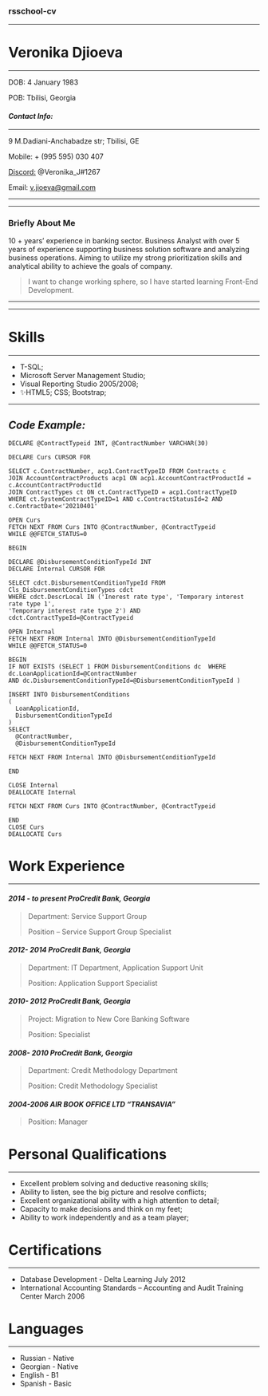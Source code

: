 ### **rsschool-cv**
---
# **Veronika Djioeva**
**********************************************************
DOB: 4 January 1983  

POB: Tbilisi, Georgia  

#### _Contact Info:_ 
----------------------------------------------------------
9 M.Dadiani-Anchabadze str; Tbilisi, GE  

Mobile: + (995 595) 030 407  

[Discord:](https://discord.com/) @Veronika_J#1267 

Email: v.jioeva@gmail.com    

***
***
### Briefly About Me
10 + years’ experience in banking sector. Business Analyst with over 5 years of experience supporting business solution software and analyzing business operations. Aiming to utilize my strong prioritization skills and analytical ability to achieve the goals of company.  
  > I want to change working sphere, so I have started learning Front-End Development.  
  
  ***
  ***
# Skills
***
- T-SQL;
- Microsoft Server Management Studio;
- Visual Reporting Studio 2005/2008;
- ✨HTML5; CSS; Bootstrap; 
***
## _Code Example:_

```
DECLARE @ContractTypeid INT, @ContractNumber VARCHAR(30)

DECLARE Curs CURSOR FOR

SELECT c.ContractNumber, acp1.ContractTypeID FROM Contracts c
JOIN AccountContractProducts acp1 ON acp1.AccountContractProductId = c.AccountContractProductId
JOIN ContractTypes ct ON ct.ContractTypeID = acp1.ContractTypeID
WHERE ct.SystemContractTypeID=1 AND c.ContractStatusId=2 AND c.ContractDate<'20210401'

OPEN Curs
FETCH NEXT FROM Curs INTO @ContractNumber, @ContractTypeid
WHILE @@FETCH_STATUS=0

BEGIN 

DECLARE @DisbursementConditionTypeId INT
DECLARE Internal CURSOR FOR 

SELECT cdct.DisbursementConditionTypeId FROM Cls_DisbursementConditionTypes cdct
WHERE cdct.DescrLocal IN ('Inerest rate type', 'Temporary interest rate type 1',
'Temporary interest rate type 2') AND cdct.ContractTypeId=@ContractTypeid

OPEN Internal
FETCH NEXT FROM Internal INTO @DisbursementConditionTypeId
WHILE @@FETCH_STATUS=0

BEGIN 
IF NOT EXISTS (SELECT 1 FROM DisbursementConditions dc  WHERE dc.LoanApplicationId=@ContractNumber
AND dc.DisbursementConditionTypeId=@DisbursementConditionTypeId )

INSERT INTO DisbursementConditions
(
  LoanApplicationId,
  DisbursementConditionTypeId
)
SELECT
  @ContractNumber,
  @DisbursementConditionTypeId

FETCH NEXT FROM Internal INTO @DisbursementConditionTypeId

END

CLOSE Internal
DEALLOCATE Internal

FETCH NEXT FROM Curs INTO @ContractNumber, @ContractTypeid

END 
CLOSE Curs
DEALLOCATE Curs  

```  

# Work Experience
---
#### *2014 - to present ProCredit Bank, Georgia*
> Department: Service Support Group  
>
> Position – Service Support Group Specialist  

#### *2012- 2014 ProCredit Bank, Georgia*
> Department: IT Department, Application Support Unit  
>
> Position: Application Support Specialist  

#### *2010- 2012 ProCredit Bank, Georgia*
> Project: Migration to New Core Banking Software  
>
> Position: Specialist  

#### *2008- 2010 ProCredit Bank, Georgia*
> Department: Credit Methodology Department  
>
> Position: Credit Methodology Specialist  

#### *2004-2006 AIR BOOK OFFICE LTD “TRANSAVIA”*
> Position: Manager  

# Personal Qualifications
---
- Excellent problem solving and deductive reasoning skills;
- Ability to listen, see the big picture and resolve conflicts;
- Excellent organizational ability with a high attention to detail;
- Capacity to make decisions and think on my feet;
- Ability to work independently and as a team player;
# Certifications
---
- Database Development - Delta Learning July 2012
- International Accounting Standards – Accounting and Audit Training Center March 2006
# Languages 
---

- Russian - Native
- Georgian - Native
- English - B1
- Spanish - Basic

